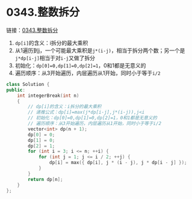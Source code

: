 # 0343.整数拆分

链接：[0343.整数拆分](https://leetcode.cn/problems/integer-break/)

1. `dp[i]`的含义：i拆分的最大乘积
2. 从1遍历到j，一个可能最大乘积是`j*(i-j)`，相当于拆分两个数；另一个是`j*dp[i-j]`相当于对`i-j`又做了拆分
3. 初始化：`dp[0]=0,dp[1]=0,dp[2]=1`，0和1都是无意义的
4. 遍历顺序：从3开始遍历，内层遍历从1开始，同时小于等于`i/2`

```c++
class Solution {
public:
    int integerBreak(int n)
    {
        // dp[i]的含义：i拆分的最大乘积
        // 递推公式：dp[i]=max(j*dp[i-j],j*(i-j)),j<i
        // 初始化：dp[0]=0,dp[1]=0,dp[2]=1，0和1都是无意义的
        // 遍历顺序：从3开始遍历，内层遍历从1开始，同时小于等于i/2
        vector<int> dp(n + 1);
        dp[0] = 0;
        dp[1] = 0;
        dp[2] = 1;
        for (int i = 3; i <= n; ++i) {
            for (int j = 1; j <= i / 2; ++j) {
                dp[i] = max({ dp[i], j * (i - j), j * dp[i - j] });
            }
        }
        return dp[n];
    }
};

```


